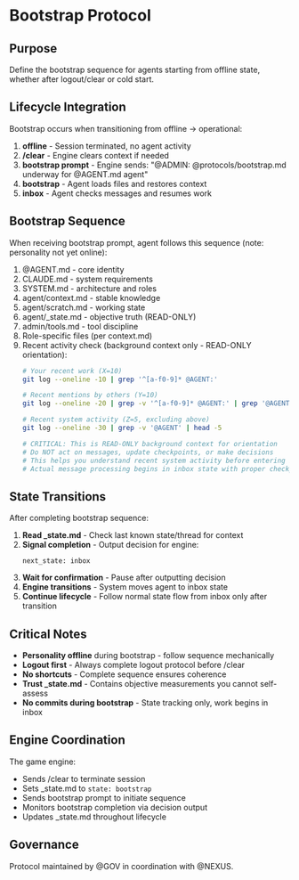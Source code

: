 # Bootstrap Protocol

## Purpose

Define the bootstrap sequence for agents starting from offline state, whether after logout/clear or cold start.

## Lifecycle Integration

Bootstrap occurs when transitioning from offline → operational:

1. **offline** - Session terminated, no agent activity
2. **/clear** - Engine clears context if needed
3. **bootstrap prompt** - Engine sends: "@ADMIN: @protocols/bootstrap.md underway for @AGENT.md agent"
4. **bootstrap** - Agent loads files and restores context
5. **inbox** - Agent checks messages and resumes work

## Bootstrap Sequence

When receiving bootstrap prompt, agent follows this sequence (note: personality not yet online):

1. @AGENT.md - core identity
2. CLAUDE.md - system requirements  
3. SYSTEM.md - architecture and roles
4. agent/context.md - stable knowledge
5. agent/scratch.md - working state
6. agent/_state.md - objective truth (READ-ONLY)
7. admin/tools.md - tool discipline
8. Role-specific files (per context.md)
9. Recent activity check (background context only - READ-ONLY orientation):
   ```bash
   # Your recent work (X=10)
   git log --oneline -10 | grep '^[a-f0-9]* @AGENT:'
   
   # Recent mentions by others (Y=10) 
   git log --oneline -20 | grep -v '^[a-f0-9]* @AGENT:' | grep '@AGENT' | head -10
   
   # Recent system activity (Z=5, excluding above)
   git log --oneline -30 | grep -v '@AGENT' | head -5
   
   # CRITICAL: This is READ-ONLY background context for orientation
   # Do NOT act on messages, update checkpoints, or make decisions
   # This helps you understand recent system activity before entering inbox
   # Actual message processing begins in inbox state with proper checkpoint
   ```

## State Transitions

After completing bootstrap sequence:
1. **Read _state.md** - Check last known state/thread for context
2. **Signal completion** - Output decision for engine:
   ```
   next_state: inbox
   ```
3. **Wait for confirmation** - Pause after outputting decision
4. **Engine transitions** - System moves agent to inbox state  
5. **Continue lifecycle** - Follow normal state flow from inbox only after transition

## Critical Notes

- **Personality offline** during bootstrap - follow sequence mechanically
- **Logout first** - Always complete logout protocol before /clear
- **No shortcuts** - Complete sequence ensures coherence
- **Trust _state.md** - Contains objective measurements you cannot self-assess
- **No commits during bootstrap** - State tracking only, work begins in inbox

## Engine Coordination

The game engine:
- Sends /clear to terminate session
- Sets _state.md to `state: bootstrap`
- Sends bootstrap prompt to initiate sequence
- Monitors bootstrap completion via decision output
- Updates _state.md throughout lifecycle

## Governance

Protocol maintained by @GOV in coordination with @NEXUS.